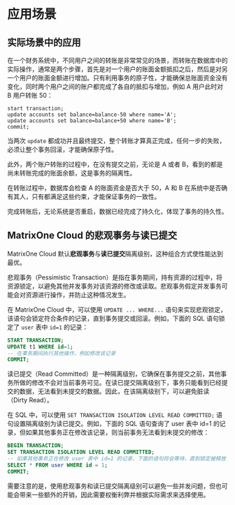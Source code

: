 # 应用场景

## 实际场景中的应用

在一个财务系统中，不同用户之间的转账是非常常见的场景，而转账在数据库中的实际操作，通常是两个步骤，首先是对一个用户的账面金额抵扣之后，然后是对另一个用户的账面金额进行增加。只有利用事务的原子性，才能确保总账面资金没有变化，同时两个用户之间的账户都完成了各自的抵扣与增加，例如 A 用户此时对 B 用户转账 50：

```
start transaction;
update accounts set balance=balance-50 where name='A';
update accounts set balance=balance+50 where name='B';
commit;
```

当两次 `update` 都成功并且最终提交，整个转账才算真正完成，任何一步的失败，必须让整个事务回滚，才能确保原子性。

此外，两个账户转账的过程中，在没有提交之前，无论是 A 或者 B，看到的都是尚未转账完成的账面余额，这是事务的隔离性。

在转账过程中，数据库会检查 A 的账面资金是否大于 50，A 和 B 在系统中是否确有其人，只有都满足这些约束，才能保证事务的一致性。

完成转账后，无论系统是否重启，数据已经完成了持久化，体现了事务的持久性。

## MatrixOne Cloud 的悲观事务与读已提交

MatrixOne Cloud 默认**悲观事务**与**读已提交**隔离级别，这种组合方式使性能达到最优。

悲观事务（Pessimistic Transaction）是指在事务期间，持有资源的过程中，将资源锁定，以避免其他并发事务对该资源的修改或读取。悲观事务假定并发事务可能会对资源进行操作，并防止这种情况发生。

在 MatrixOne Cloud 中，可以使用 `UPDATE ... WHERE...` 语句来实现悲观锁定，该语句会锁定符合条件的记录，直到事务提交或回滚。例如，下面的 SQL 语句锁定了 `user` 表中 `id=1` 的记录：

```sql
START TRANSACTION;
UPDATE t1 WHERE id=1;
-- 在事务期间执行其他操作，例如修改该记录
COMMIT;
```

读已提交（Read Committed）是一种隔离级别，它确保在事务提交之前，其他事务所做的修改不会对当前事务可见。在读已提交隔离级别下，事务只能看到已经提交的数据，无法看到未提交的数据。因此，在该隔离级别下，可以避免脏读（Dirty Read）。

在 SQL 中，可以使用 `SET TRANSACTION ISOLATION LEVEL READ COMMITTED;` 语句设置隔离级别为读已提交。例如，下面的 SQL 语句查询了 user 表中 id=1 的记录，但如果其他事务正在修改该记录，则当前事务无法看到未提交的修改：

```sql
BEGIN TRANSACTION;
SET TRANSACTION ISOLATION LEVEL READ COMMITTED;
-- 如果其他事务正在修改 user 表中 id=1 的记录，下面的语句将会等待，直到锁定被释放
SELECT * FROM user WHERE id = 1;
COMMIT;
```

需要注意的是，使用悲观事务和读已提交隔离级别可以避免一些并发问题，但也可能会带来一些额外的开销，因此需要权衡利弊并根据实际需求来选择使用。
